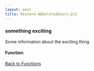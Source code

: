 ```yaml
---
layout: post
title: Restore-ADDeletedUsers.ps1
---
```


### something exciting

Some information about the exciting thing

#### Function

<script src="https://gist-it.appspot.com/github.com/BanterBoy/scripts-blog/blob/master/PowerShell/functions/activeDirectory/Restore-ADDeletedUsers.ps1"></script>

<a href="/menu/_pages/functions.html">Back to Functions</a>
